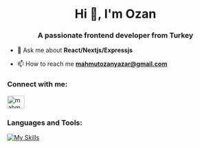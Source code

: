 <h1 align="center">Hi 👋, I'm Ozan</h1>
<h3 align="center">A passionate frontend developer from Turkey</h3>

- 💬 Ask me about **React/Nextjs/Expressjs**

- 📫 How to reach me **mahmutozanyazar@gmail.com**

<h3 align="left">Connect with me:</h3>
<p align="left">
<a href="https://linkedin.com/in/mahmutozanyazar" target="blank"><img align="center" src="https://raw.githubusercontent.com/rahuldkjain/github-profile-readme-generator/master/src/images/icons/Social/linked-in-alt.svg" alt="mahmutozanyazar" height="30" width="40" /></a>
</p>

<h3 align="left">Languages and Tools:</h3>

[![My Skills](https://skills.thijs.gg/icons?i=html,css,scss,tailwind,bootstrap,figma,photoshop,javascript,typescript,react,next,mongodb,express&theme=light)](https://skills.thijs.gg)

